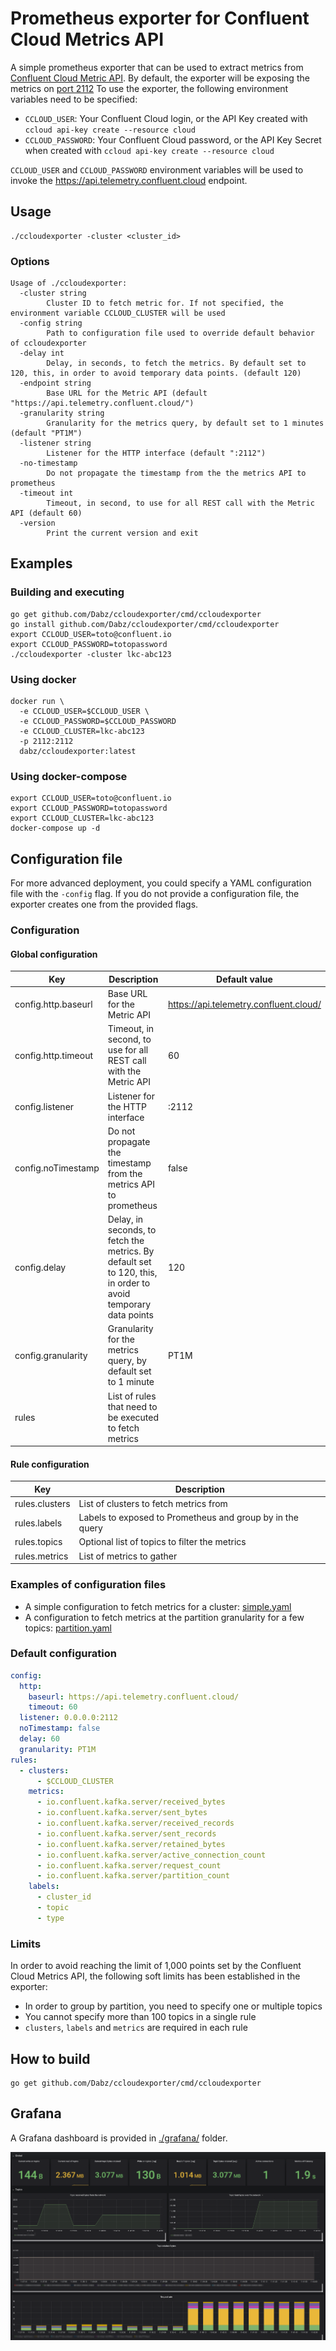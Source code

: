 # Prometheus exporter for Confluent Cloud Metrics API

A simple prometheus exporter that can be used to extract metrics from [Confluent Cloud Metric API](https://docs.confluent.io/current/cloud/metrics-api.html).
By default, the exporter will be exposing the metrics on [port 2112](http://localhost:2112)
To use the exporter, the following environment variables need to be specified:

* `CCLOUD_USER`: Your Confluent Cloud login, or the API Key created with `ccloud api-key create --resource cloud`
* `CCLOUD_PASSWORD`: Your Confluent Cloud password, or the API Key Secret when created with `ccloud api-key create --resource cloud`

`CCLOUD_USER` and `CCLOUD_PASSWORD` environment variables will be used to invoke the https://api.telemetry.confluent.cloud endpoint.

## Usage
```
./ccloudexporter -cluster <cluster_id>
````

### Options

```
Usage of ./ccloudexporter:
  -cluster string
    	Cluster ID to fetch metric for. If not specified, the environment variable CCLOUD_CLUSTER will be used
  -config string
    	Path to configuration file used to override default behavior of ccloudexporter
  -delay int
    	Delay, in seconds, to fetch the metrics. By default set to 120, this, in order to avoid temporary data points. (default 120)
  -endpoint string
    	Base URL for the Metric API (default "https://api.telemetry.confluent.cloud/")
  -granularity string
    	Granularity for the metrics query, by default set to 1 minutes (default "PT1M")
  -listener string
    	Listener for the HTTP interface (default ":2112")
  -no-timestamp
    	Do not propagate the timestamp from the the metrics API to prometheus
  -timeout int
    	Timeout, in second, to use for all REST call with the Metric API (default 60)
  -version
    	Print the current version and exit
```

## Examples

### Building and executing
```shell script
go get github.com/Dabz/ccloudexporter/cmd/ccloudexporter
go install github.com/Dabz/ccloudexporter/cmd/ccloudexporter
export CCLOUD_USER=toto@confluent.io
export CCLOUD_PASSWORD=totopassword
./ccloudexporter -cluster lkc-abc123
```

### Using docker
```shell script
docker run \
  -e CCLOUD_USER=$CCLOUD_USER \
  -e CCLOUD_PASSWORD=$CCLOUD_PASSWORD
  -e CCLOUD_CLUSTER=lkc-abc123
  -p 2112:2112
  dabz/ccloudexporter:latest
```

### Using docker-compose
```shell script
export CCLOUD_USER=toto@confluent.io
export CCLOUD_PASSWORD=totopassword
export CCLOUD_CLUSTER=lkc-abc123
docker-compose up -d
```

## Configuration file

For more advanced deployment, you could specify a YAML configuration file with the `-config` flag.
If you do not provide a configuration file, the exporter creates one from the provided flags.

### Configuration

#### Global configuration

| Key                 | Description                                                                                                   | Default value                          |
|---------------------|---------------------------------------------------------------------------------------------------------------|----------------------------------------|
| config.http.baseurl | Base URL for the Metric API                                                                                   | https://api.telemetry.confluent.cloud/ |
| config.http.timeout | Timeout, in second, to use for all REST call with the Metric API                                              | 60                                     |
| config.listener     | Listener for the HTTP interface                                                                               | :2112                                  |
| config.noTimestamp  | Do not propagate the timestamp from the metrics API to prometheus                                             | false                                  |
| config.delay        | Delay, in seconds, to fetch the metrics. By default set to 120, this, in order to avoid temporary data points | 120                                    |
| config.granularity  | Granularity for the metrics query, by default set to 1 minute                                                 | PT1M                                   |
| rules               | List of rules that need to be executed to fetch metrics                                                       |                                        |

#### Rule configuration

| Key                | Description                                                                                                   |
|--------------------|---------------------------------------------------------------------------------------------------------------|
| rules.clusters     | List of clusters to fetch metrics from                                                                        |
| rules.labels       | Labels to exposed to Prometheus and group by in the query                                                     |
| rules.topics       | Optional list of topics to filter the metrics                                                                 |
| rules.metrics      | List of metrics to gather                                                                                     |

### Examples of configuration files

- A simple configuration to fetch metrics for a cluster: [simple.yaml](./config/config.simple.yaml)
- A configuration to fetch metrics at the partition granularity for a few topics: [partition.yaml](./config/config.partition.yaml)

### Default configuration

```yaml
config:
  http:
    baseurl: https://api.telemetry.confluent.cloud/
    timeout: 60
  listener: 0.0.0.0:2112
  noTimestamp: false
  delay: 60
  granularity: PT1M
rules:
  - clusters:
      - $CCLOUD_CLUSTER
    metrics:
      - io.confluent.kafka.server/received_bytes
      - io.confluent.kafka.server/sent_bytes
      - io.confluent.kafka.server/received_records
      - io.confluent.kafka.server/sent_records
      - io.confluent.kafka.server/retained_bytes
      - io.confluent.kafka.server/active_connection_count
      - io.confluent.kafka.server/request_count
      - io.confluent.kafka.server/partition_count
    labels:
      - cluster_id
      - topic
      - type
```

### Limits

In order to avoid reaching the limit of 1,000 points set by the Confluent Cloud Metrics API, the following soft limits has been established in the exporter:

- In order to group by partition, you need to specify one or multiple topics
- You cannot specify more than 100 topics in a single rule
- `clusters`, `labels` and `metrics` are required in each rule

## How to build
```
go get github.com/Dabz/ccloudexporter/cmd/ccloudexporter
```

## Grafana
A Grafana dashboard is provided in [./grafana/](./grafana) folder.

![Grafana Screenshot](./grafana/grafana.png)
